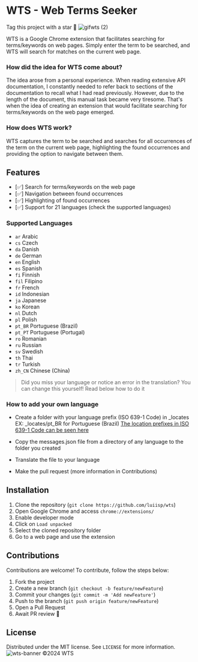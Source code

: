 # WTS - Web Terms Seeker

Tag this project with a star 🌟
![gifwts (2)](https://github.com/luiisp/wts/assets/115284250/46d9be9a-dfa8-49f0-8bbc-e57b8a978897)

WTS is a Google Chrome extension that facilitates searching for terms/keywords on web pages. Simply enter the term to be searched, and WTS will search for matches on the current web page.

### How did the idea for WTS come about?
The idea arose from a personal experience. When reading extensive API documentation, I constantly needed to refer back to sections of the documentation to recall what I had read previously. However, due to the length of the document, this manual task became very tiresome. That's when the idea of ​​creating an extension that would facilitate searching for terms/keywords on the web page emerged.

### How does WTS work?
WTS captures the term to be searched and searches for all occurrences of the term on the current web page, highlighting the found occurrences and providing the option to navigate between them.

## Features
- [✅] Search for terms/keywords on the web page
- [✅] Navigation between found occurrences
- [✅] Highlighting of found occurrences
- [✅] Support for 21 languages (check the supported languages)

### Supported Languages
- `ar` Arabic
- `cs` Czech
- `da` Danish
- `de` German
- `en` English
- `es` Spanish
- `fi` Finnish
- `fil` Filipino
- `fr` French
- `id` Indonesian
- `ja` Japanese
- `ko` Korean
- `nl` Dutch
- `pl` Polish
- `pt_BR` Portuguese (Brazil)
- `pt_PT` Portuguese (Portugal)
- `ro` Romanian
- `ru` Russian
- `sv` Swedish
- `th` Thai
- `tr` Turkish
- `zh_CN` Chinese (China)
> Did you miss your language or notice an error in the translation? You can change this yourself! Read below how to do it
### How to add your own language

* Create a folder with your language prefix (ISO 639-1 Code) in _locates EX: _locates/pt_BR for Portuguese (Brazil) [The location prefixes in ISO 639-1 Code can be seen here](https://www.loc.gov/standards/iso639-2/php/code_list.php)

* Copy the messages.json file from a directory of any language to the folder you created

* Translate the file to your language

* Make the pull request (more information in Contributions)

## Installation
1. Clone the repository (`git clone https://github.com/luiisp/wts`)
2. Open Google Chrome and access `chrome://extensions/`
3. Enable developer mode
4. Click on `Load unpacked`
5. Select the cloned repository folder
6. Go to a web page and use the extension

## Contributions
Contributions are welcome! To contribute, follow the steps below:
1. Fork the project
2. Create a new branch (`git checkout -b feature/newFeature`)
3. Commit your changes (`git commit -m 'Add newFeature'`)
4. Push to the branch (`git push origin feature/newFeature`)
5. Open a Pull Request
6. Await PR review 🚀

## License
Distributed under the MIT license. See `LICENSE` for more information.
![wts-banner](https://github.com/luiisp/wts/assets/115284250/700f950f-3375-4197-957e-d55d72d7620f)
©2024 WTS
